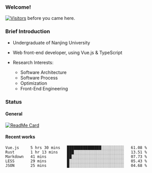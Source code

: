 ### Welcome!

[![Visitors](https://visitor-badge.laobi.icu/badge?page_id=HermitSun.HermitSun)]() before you came here.

### Brief Introduction

- Undergraduate of Nanjing University

- Web front-end developer, using Vue.js & TypeScript

- Research Interests: 
  - Software Architecture
  - Software Process
  - Optimization
  - Front-End Engineering

### Status

#### General

[![ReadMe Card](https://github-readme-stats.hermitsun.vercel.app/api?username=HermitSun&count_private=true&show_icons=true)]()

#### Recent works

<!--START_SECTION:waka-->
```text
Vue.js     5 hrs 30 mins   ███████████████░░░░░░░░░░   61.08 % 
Rust       1 hr 13 mins    ███░░░░░░░░░░░░░░░░░░░░░░   13.51 % 
Markdown   41 mins         ██░░░░░░░░░░░░░░░░░░░░░░░   07.73 % 
LESS       29 mins         █░░░░░░░░░░░░░░░░░░░░░░░░   05.43 % 
JSON       25 mins         █░░░░░░░░░░░░░░░░░░░░░░░░   04.68 %
```
<!--END_SECTION:waka-->
